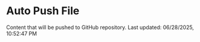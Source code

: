 # Auto Push File

Content that will be pushed to GitHub repository.
Last updated: 06/28/2025, 10:52:47 PM